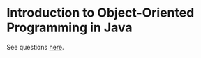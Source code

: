 # Introduction to Object-Oriented Programming in Java

See questions [here](https://codimd.math.cnrs.fr/s/C74_ooc_6).
